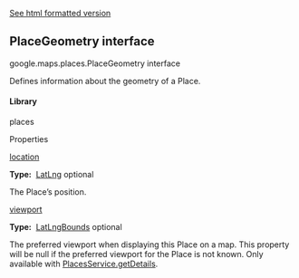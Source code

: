 [See html formatted version](https://huasofoundries.github.io/google-maps-documentation/PlaceGeometry.html)


PlaceGeometry interface
-----------------------

google.maps.places.PlaceGeometry interface

Defines information about the geometry of a Place.

#### Library

places

Properties

[location](#PlaceGeometry.location)

**Type:**  [LatLng](LatLng.md) optional

The Place’s position.

[viewport](#PlaceGeometry.viewport)

**Type:**  [LatLngBounds](LatLngBounds.md) optional

The preferred viewport when displaying this Place on a map. This property will be null if the preferred viewport for the Place is not known. Only available with [PlacesService.getDetails](https://developers.google.com/maps/documentation/javascript/reference/places-service#PlacesService.getDetails).